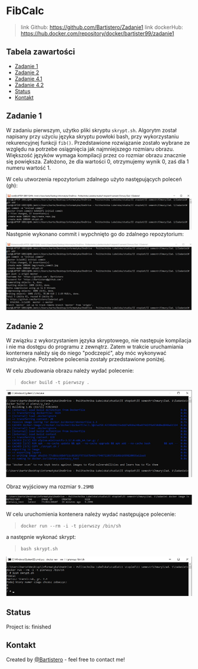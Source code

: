 # FibCalc 
>link Github: https://github.com/Bartistero/Zadanie1
>link dockerHub: https://hub.docker.com/repository/docker/bartister99/zadanie1

## Tabela zawartości
* [Zadanie 1 ](#Zadanie-1)
* [Zadanie 2](#Zadanie-2)
* [Zadanie 4.1](#zadanie-4.1)
* [Zadanie 4.2](#zadanie-4.2)
* [Status](#status)
* [Kontakt](#contact)

## Zadanie 1
W zadaniu pierwszym, użytko pliki skryptu `skrypt.sh`. Algorytm został napisany przy użyciu języka skryptu powłoki bash, przy wykorzystaniu rekurencyjnej funkcji `fib()`. Przedstawione rozwiązanie zostało wybrane ze względu na potrzebe osiągnięcia jak najmniejszego rozmiaru obrazu. Większość języków wymaga kompilacji przez co rozmiar obrazu znacznie się powiększa. Założono, że dla wartości 0, otrzymujemy wynik 0, zaś dla 1 numeru wartość 1. 

W celu utworzenia repozytorium zdalnego użyto następujących poleceń (gh): 

![present screenshot](./img/create_commit.jpg)
Następnie wykonano commit i wypchnięto go do zdalnego repozytorium: 


![present screenshot](./img/push_repo.jpg)
## Zadanie 2
W związku z wykorzystaniem języka skryptowego, nie następuje kompilacja i nie ma dostępu do programu z zewnątrz. Zatem w trakcie uruchamiania konternera należy się do niego "podczepić", aby móc wykonywać instrukcyjne. Potrzebne polecenia zostały przedstawione poniżej. 

W celu zbudowania obrazu należy wydać polecenie: 
> `docker build -t pierwszy .`

![present screenshot](./img/second_build.jpg)

Obraz wyjściowy ma rozmiar `9.29MB`

![present screenshot](./img/size.jpg)

W celu uruchomienia kontenera należy wydać następujące polecenie: 
> `docker run --rm -i -t pierwszy /bin/sh`

a następnie wykonać skrypt: 
> `bash skrypt.sh`

![present screenshot](./img/execute_script.jpg)


## Status
Project is: finished

## Kontakt
Created by [@Bartistero](https://github.com/Bartistero/) - feel free to contact me!
